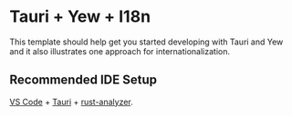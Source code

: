 # Tauri + Yew + I18n

This template should help get you started developing with Tauri and Yew and it also illustrates one approach for internationalization.

## Recommended IDE Setup

[VS Code](https://code.visualstudio.com/) + [Tauri](https://marketplace.visualstudio.com/items?itemName=tauri-apps.tauri-vscode) + [rust-analyzer](https://marketplace.visualstudio.com/items?itemName=rust-lang.rust-analyzer).

